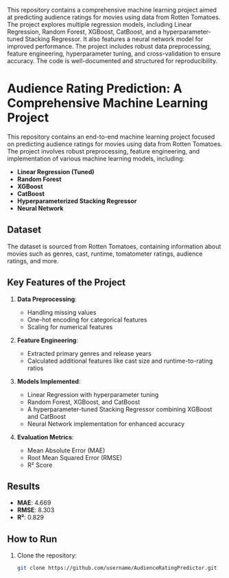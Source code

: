 This repository contains a comprehensive machine learning project aimed at predicting audience ratings for movies using data from Rotten Tomatoes. The project explores multiple regression models, including Linear Regression, Random Forest, XGBoost, CatBoost, and a hyperparameter-tuned Stacking Regressor. It also features a neural network model for improved performance. The project includes robust data preprocessing, feature engineering, hyperparameter tuning, and cross-validation to ensure accuracy. The code is well-documented and structured for reproducibility.
# Audience Rating Prediction: A Comprehensive Machine Learning Project

This repository contains an end-to-end machine learning project focused on predicting audience ratings for movies using data from Rotten Tomatoes. The project involves robust preprocessing, feature engineering, and implementation of various machine learning models, including:

- **Linear Regression (Tuned)**
- **Random Forest**
- **XGBoost**
- **CatBoost**
- **Hyperparameterized Stacking Regressor**
- **Neural Network**

## Dataset

The dataset is sourced from Rotten Tomatoes, containing information about movies such as genres, cast, runtime, tomatometer ratings, audience ratings, and more.

## Key Features of the Project

1. **Data Preprocessing**:
   - Handling missing values
   - One-hot encoding for categorical features
   - Scaling for numerical features

2. **Feature Engineering**:
   - Extracted primary genres and release years
   - Calculated additional features like cast size and runtime-to-rating ratios

3. **Models Implemented**:
   - Linear Regression with hyperparameter tuning
   - Random Forest, XGBoost, and CatBoost
   - A hyperparameter-tuned Stacking Regressor combining XGBoost and CatBoost
   - Neural Network implementation for enhanced accuracy

4. **Evaluation Metrics**:
   - Mean Absolute Error (MAE)
   - Root Mean Squared Error (RMSE)
   - R² Score

## Results
- **MAE**: 4.669
- **RMSE**: 8.303
- **R²**: 0.829

## How to Run

1. Clone the repository:
   ```bash
   git clone https://github.com/username/AudienceRatingPredictor.git
  
